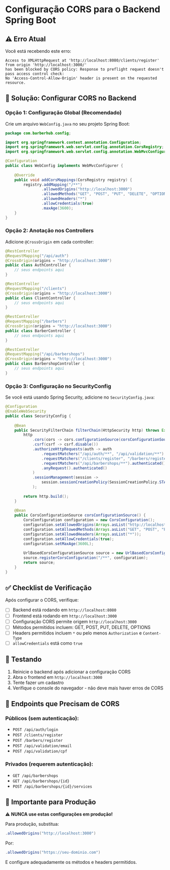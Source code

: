 # Configuração CORS para o Backend Spring Boot

## ⚠️ Erro Atual

Você está recebendo este erro:
```
Access to XMLHttpRequest at 'http://localhost:8080/clients/register' from origin 'http://localhost:3000/' 
has been blocked by CORS policy: Response to preflight request doesn't pass access control check: 
No 'Access-Control-Allow-Origin' header is present on the requested resource.
```

## 🔧 Solução: Configurar CORS no Backend

### Opção 1: Configuração Global (Recomendado)

Crie um arquivo `WebConfig.java` no seu projeto Spring Boot:

```java
package com.barberhub.config;

import org.springframework.context.annotation.Configuration;
import org.springframework.web.servlet.config.annotation.CorsRegistry;
import org.springframework.web.servlet.config.annotation.WebMvcConfigurer;

@Configuration
public class WebConfig implements WebMvcConfigurer {
    
    @Override
    public void addCorsMappings(CorsRegistry registry) {
        registry.addMapping("/**")
                .allowedOrigins("http://localhost:3000")
                .allowedMethods("GET", "POST", "PUT", "DELETE", "OPTIONS")
                .allowedHeaders("*")
                .allowCredentials(true)
                .maxAge(3600);
    }
}
```

### Opção 2: Anotação nos Controllers

Adicione `@CrossOrigin` em cada controller:

```java
@RestController
@RequestMapping("/api/auth")
@CrossOrigin(origins = "http://localhost:3000")
public class AuthController {
    // seus endpoints aqui
}
```

```java
@RestController
@RequestMapping("/clients")
@CrossOrigin(origins = "http://localhost:3000")
public class ClientController {
    // seus endpoints aqui
}
```

```java
@RestController
@RequestMapping("/barbers")
@CrossOrigin(origins = "http://localhost:3000")
public class BarberController {
    // seus endpoints aqui
}
```

```java
@RestController
@RequestMapping("/api/barbershops")
@CrossOrigin(origins = "http://localhost:3000")
public class BarbershopController {
    // seus endpoints aqui
}
```

### Opção 3: Configuração no SecurityConfig

Se você está usando Spring Security, adicione no `SecurityConfig.java`:

```java
@Configuration
@EnableWebSecurity
public class SecurityConfig {
    
    @Bean
    public SecurityFilterChain filterChain(HttpSecurity http) throws Exception {
        http
            .cors(cors -> cors.configurationSource(corsConfigurationSource()))
            .csrf(csrf -> csrf.disable())
            .authorizeHttpRequests(auth -> auth
                .requestMatchers("/api/auth/**", "/api/validation/**").permitAll()
                .requestMatchers("/clients/register", "/barbers/register").permitAll()
                .requestMatchers("/api/barbershops/**").authenticated()
                .anyRequest().authenticated()
            )
            .sessionManagement(session -> 
                session.sessionCreationPolicy(SessionCreationPolicy.STATELESS)
            );
        
        return http.build();
    }
    
    @Bean
    public CorsConfigurationSource corsConfigurationSource() {
        CorsConfiguration configuration = new CorsConfiguration();
        configuration.setAllowedOrigins(Arrays.asList("http://localhost:3000"));
        configuration.setAllowedMethods(Arrays.asList("GET", "POST", "PUT", "DELETE", "OPTIONS"));
        configuration.setAllowedHeaders(Arrays.asList("*"));
        configuration.setAllowCredentials(true);
        configuration.setMaxAge(3600L);
        
        UrlBasedCorsConfigurationSource source = new UrlBasedCorsConfigurationSource();
        source.registerCorsConfiguration("/**", configuration);
        return source;
    }
}
```

## ✅ Checklist de Verificação

Após configurar o CORS, verifique:

- [ ] Backend está rodando em `http://localhost:8080`
- [ ] Frontend está rodando em `http://localhost:3000`
- [ ] Configuração CORS permite origem `http://localhost:3000`
- [ ] Métodos permitidos incluem: GET, POST, PUT, DELETE, OPTIONS
- [ ] Headers permitidos incluem `*` ou pelo menos `Authorization` e `Content-Type`
- [ ] `allowCredentials` está como `true`

## 🧪 Testando

1. Reinicie o backend após adicionar a configuração CORS
2. Abra o frontend em `http://localhost:3000`
3. Tente fazer um cadastro
4. Verifique o console do navegador - não deve mais haver erros de CORS

## 📝 Endpoints que Precisam de CORS

### Públicos (sem autenticação):
- `POST /api/auth/login`
- `POST /clients/register`
- `POST /barbers/register`
- `POST /api/validation/email`
- `POST /api/validation/cpf`

### Privados (requerem autenticação):
- `GET /api/barbershops`
- `GET /api/barbershops/{id}`
- `POST /api/barbershops/{id}/services`

## 🔐 Importante para Produção

⚠️ **NUNCA use estas configurações em produção!**

Para produção, substitua:
```java
.allowedOrigins("http://localhost:3000")
```

Por:
```java
.allowedOrigins("https://seu-dominio.com")
```

E configure adequadamente os métodos e headers permitidos.

